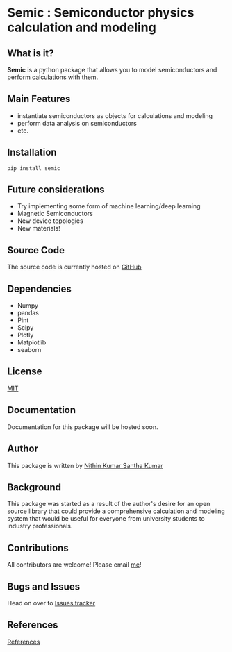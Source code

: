 

# Semic : Semiconductor physics calculation and modeling

## What is it?

**Semic** is a python package that allows you to model semiconductors and perform calculations with them.

## Main Features

   - instantiate semiconductors as objects for calculations and modeling
   - perform data analysis on semiconductors
   - etc.

## Installation

    pip install semic

## Future considerations

   - Try implementing some form of machine learning/deep learning
   - Magnetic Semiconductors
   - New device topologies
   - New materials!

## Source Code

The source code is currently hosted on [GitHub](https://github.com/nkskumar/semic)

## Dependencies

   - Numpy
   - pandas
   - Pint
   - Scipy
   - Plotly
   - Matplotlib
   - seaborn

## License

[MIT](LICENSE)

## Documentation

Documentation for this package will be hosted soon.

## Author

This package is written by [Nithin Kumar Santha Kumar](https://twitter.com/nithin_ksk)

## Background

This package was started as a result of the author's desire for an open source library that could provide a comprehensive calculation and modeling system that would be useful for everyone from university students to industry professionals.

## Contributions

All contributors are welcome! Please email [me](mailto:nithinkumar.santhakumar@utdallas.edu)!

## Bugs and Issues

Head on over to [Issues tracker](https://github.com/nkskumar/semic/issues)

## References

[References](REFERENCES.md)
